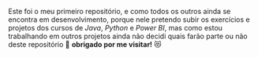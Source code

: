 Este foi o meu primeiro repositório,
e como todos os outros ainda se encontra em desenvolvimento,
porque nele pretendo subir os exercícios e projetos dos cursos de *Java*, *Python* e *Power BI*, mas como estou trabalhando em outros projetos ainda não decidi quais farão parte ou não deste repositório 🤔 **obrigado por me visitar!** 😻
